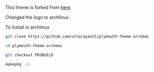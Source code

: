 This theme is forked from [here](https://www.gnome-look.org/p/1009320).

Changed the logo to archlinux.

To install in archlinux

```bash
git clone https://github.com/uttarayan21/plymouth-theme-archmac

cd plymouth-theme-archmac

git checkout PKGBUILD

makepkg -si
```
